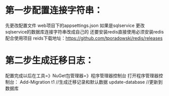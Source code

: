 # 第一步配置连接字符串：
先更改配置文件 web项目下的appsettings.json
如果是sqlservice 更改sqlservice的数据库连接字符串改成自己的
还要安装redis直接使用必须安装redis配合使用项目 reids下载地址：https://github.com/tporadowski/redis/releases

# 第二步生成迁移日志：
配置完成以后在工具=》NuGet包管理器=》程序管理器控制台 打开程序管理器控制台：
Add-Migration t1 //生成迁移记录和默认数据
update-database //更新到数据库

